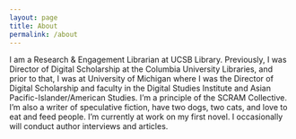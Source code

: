 ```yaml
---
layout: page
title: About
permalink: /about
---
```


I am a Research & Engagement Librarian at UCSB Library. Previously, I was Director of Digital Scholarship at the Columbia University Libraries, and prior to that, I was at University of Michigan where I was the Director of Digital Scholarship and faculty in the Digital Studies Institute and Asian Pacific-Islander/American Studies. I’m a principle of the SCRAM Collective. I’m also a writer of speculative fiction, have two dogs, two cats, and love to eat and feed people. I’m currently at work on my first novel. I occasionally will conduct author interviews and articles.